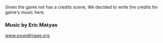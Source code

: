 Given the game not has a credits scene, We decided to write the credits for game's music here.

### Music by Eric Matyas

www.soundimage.org
